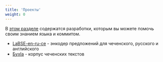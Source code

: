 ```yaml
---
title: 'Проекты'
weight: 0
---
```


В [этом разделе](/projects/) содержатся разработки, которым вы можете помочь своим знанием языка и коммитом.

* [LaBSE-en-ru-ce](/projects/labse-en-ru-ce) - энкодер предложений для чеченского, русского и английского
* [БухӀа](/projects/chechen-corpora) - корпус чеченских текстов
